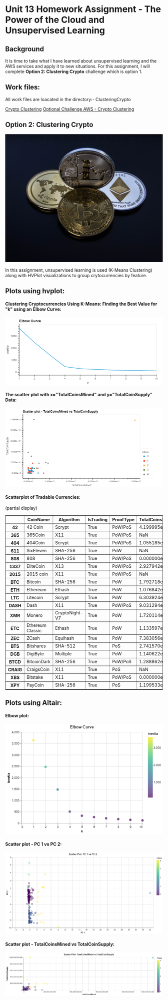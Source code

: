 # Unit 13 Homework Assignment - The Power of the Cloud and Unsupervised Learning

## Background

It is time to take what I have learned about unsupervised learning and the AWS services and apply it to new situations. For this assignment, I will complete **Option 2: Clustering Crypto** challenge which is option 1.

## Work files:
All work files are loacated in the directory:- ClusteringCrypto

[Crypto Clustering](ClusteringCrypto/crypto_clustering.ipynb)
[Optional Challenge AWS - Crypto Clustering](ClusteringCrypto/crypto_clustering_sm.ipynb)

## Option 2: Clustering Crypto
![Cryptocurrencies coins](Graph/cryptocurrencies-coins.jpg)


In this assignment, unsupervised learning is used (K-Means Clustering) along with HVPlot visualizations to group crytocurrencies by feature.


## Plots using hvplot:

#### Clustering Cryptocurrencies Using K-Means: Finding the Best Value for "k" using an Elbow Curve:
![elbow curve](Graph/bokeh_plot-Elbow_Curve.png)



#### The scatter plot with x="TotalCoinsMined" and y="TotalCoinSupply" Data:
![scatter_plot](Graph/bokeh_plot_Scatter_Plot_TotalCoinsMined_vs_TotalCoinSupply.png)



#### Scatterplot of Tradable Currencies:
(partial display)

<div>
<style scoped>
    .dataframe tbody tr th:only-of-type {
        vertical-align: middle;
    }

    .dataframe tbody tr th {
        vertical-align: top;
    }

    .dataframe thead th {
        text-align: right;
    }
</style>

<table border=\1\ class=\dataframe\>
    <thead>
    <tr style=\text-align: right;\>
        <th></th>
        <th>CoinName</th>
        <th>Algorithm</th>
        <th>IsTrading</th>
        <th>ProofType</th>
        <th>TotalCoinsMined</th>
        <th>TotalCoinSupply</th>
    </tr>
    </thead>
    <tbody>
    <tr>
        <th>42</th>
        <td>42 Coin</td>
        <td>Scrypt</td>
        <td>True</td>
        <td>PoW/PoS</td>
        <td>4.199995e+01</td>
        <td>42</td>
    </tr>
    <tr>
        <th>365</th>
        <td>365Coin</td>
        <td>X11</td>
        <td>True</td>
        <td>PoW/PoS</td>
        <td>NaN</td>
        <td>2300000000</td>
    </tr>
    <tr>
        <th>404</th>
        <td>404Coin</td>
        <td>Scrypt</td>
        <td>True</td>
        <td>PoW/PoS</td>
        <td>1.055185e+09</td>
        <td>532000000</td>
    </tr>
    <tr>
        <th>611</th>
        <td>SixEleven</td>
        <td>SHA-256</td>
        <td>True</td>
        <td>PoW</td>
        <td>NaN</td>
        <td>611000</td>
    </tr>
    <tr>
        <th>808</th>
        <td>808</td>
        <td>SHA-256</td>
        <td>True</td>
        <td>PoW/PoS</td>
        <td>0.000000e+00</td>
        <td>0</td>
    </tr>
    <tr>
        <th>1337</th>
        <td>EliteCoin</td>
        <td>X13</td>
        <td>True</td>
        <td>PoW/PoS</td>
        <td>2.927942e+10</td>
        <td>314159265359</td>
    </tr>
    <tr>
        <th>2015</th>
        <td>2015 coin</td>
        <td>X11</td>
        <td>True</td>
        <td>PoW/PoS</td>
        <td>NaN</td>
        <td>0</td>
    </tr>
    <tr>
        <th>BTC</th>
        <td>Bitcoin</td>
        <td>SHA-256</td>
        <td>True</td>
        <td>PoW</td>
        <td>1.792718e+07</td>
        <td>21000000</td>
    </tr>
    <tr>
        <th>ETH</th>
        <td>Ethereum</td>
        <td>Ethash</td>
        <td>True</td>
        <td>PoW</td>
        <td>1.076842e+08</td>
        <td>0</td>
    </tr>
    <tr>
        <th>LTC</th>
        <td>Litecoin</td>
        <td>Scrypt</td>
        <td>True</td>
        <td>PoW</td>
        <td>6.303924e+07</td>
        <td>84000000</td>
    </tr>
    <tr>
        <th>DASH</th>
        <td>Dash</td>
        <td>X11</td>
        <td>True</td>
        <td>PoW/PoS</td>
        <td>9.031294e+06</td>
        <td>22000000</td>
    </tr>
    <tr>
        <th>XMR</th>
        <td>Monero</td>
        <td>CryptoNight-V7</td>
        <td>True</td>
        <td>PoW</td>
        <td>1.720114e+07</td>
        <td>0</td>
    </tr>
    <tr>
        <th>ETC</th>
        <td>Ethereum Classic</td>
        <td>Ethash</td>
        <td>True</td>
        <td>PoW</td>
        <td>1.133597e+08</td>
        <td>210000000</td>
    </tr>
    <tr>
        <th>ZEC</th>
        <td>ZCash</td>
        <td>Equihash</td>
        <td>True</td>
        <td>PoW</td>
        <td>7.383056e+06</td>
        <td>21000000</td>
    </tr>
    <tr>
        <th>BTS</th>
        <td>Bitshares</td>
        <td>SHA-512</td>
        <td>True</td>
        <td>PoS</td>
        <td>2.741570e+09</td>
        <td>3600570502</td>
    </tr>
    <tr>
        <th>DGB</th>
        <td>DigiByte</td>
        <td>Multiple</td>
        <td>True</td>
        <td>PoW</td>
        <td>1.140622e+10</td>
        <td>21000000000</td>
    </tr>
    <tr>
        <th>BTCD</th>
        <td>BitcoinDark</td>
        <td>SHA-256</td>
        <td>True</td>
        <td>PoW/PoS</td>
        <td>1.288862e+06</td>
        <td>22000000</td>
    </tr>
    <tr>
        <th>CRAIG</th>
        <td>CraigsCoin</td>
        <td>X11</td>
        <td>True</td>
        <td>PoS</td>
        <td>NaN</td>
        <td>30000000</td>
    </tr>
    <tr>
        <th>XBS</th>
        <td>Bitstake</td>
        <td>X11</td>
        <td>True</td>
        <td>PoW/PoS</td>
        <td>0.000000e+00</td>
        <td>1300000</td>
    </tr>
    <tr>
        <th>XPY</th>
        <td>PayCoin</td>
        <td>SHA-256</td>
        <td>True</td>
        <td>PoS</td>
        <td>1.199533e+07</td>
        <td>12500000</td>
    </tr>
    </tbody>
</table>


</div>

## Plots using Altair:

#### Elbow plot:
![elbow curve](Graph/Altair_Elbow_Curve.png)


#### Scatter plot - PC 1 vs PC 2:
![elbow curve](Graph/Altair_Scatter_Plot_PC_1_vs_PC_2.png)


#### Scatter plot - TotalCoinsMined vs TotalCoinSupply:
![elbow curve](Graph/Altair_Scatter_Plot_TotalCoinsMined_vs_TotalCoinSupply.png)

